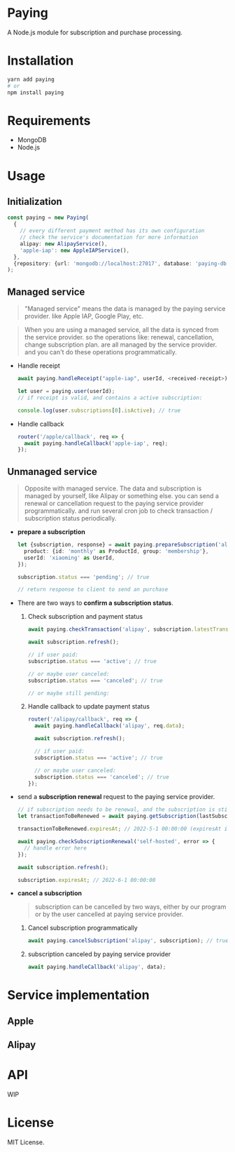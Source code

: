 # Paying

A Node.js module for subscription and purchase processing.

# Installation

```bash
yarn add paying
# or
npm install paying
```

# Requirements

- MongoDB
- Node.js

# Usage

## Initialization

```ts
const paying = new Paying(
  {
    // every different payment method has its own configuration
    // check the service's documentation for more information
    alipay: new AlipayService(),
    'apple-iap': new AppleIAPService(),
  },
  {repository: {url: 'mongodb://localhost:27017', database: 'paying-db'}},
);
```

## Managed service

> "Managed service" means the data is managed by the paying service provider. like Apple IAP, Google Play, etc.

> When you are using a managed service, all the data is synced from the service provider. so the operations like: renewal, cancellation, change subscription plan. are all managed by the service provider. and you can't do these operations programmatically.

- Handle receipt

  ```ts
  await paying.handleReceipt("apple-iap", userId, <received-receipt>);

  let user = paying.user(userId);
  // if receipt is valid, and contains a active subscription:

  console.log(user.subscriptions[0].isActive); // true
  ```

- Handle callback

  ```ts
  router('/apple/callback', req => {
    await paying.handleCallback('apple-iap', req);
  });
  ```

## Unmanaged service

> Opposite with managed service. The data and subscription is managed by yourself, like Alipay or something else. you can send a renewal or cancellation request to the paying service provider programmatically. and run several cron job to check transaction / subscription status periodically.

- **prepare a subscription**

  ```ts
  let {subscription, response} = await paying.prepareSubscription('alipay', {
    product: {id: 'monthly' as ProductId, group: 'membership'},
    userId: 'xiaoming' as UserId,
  });

  subscription.status === 'pending'; // true

  // return response to client to send an purchase
  ```

- There are two ways to **confirm a subscription status**.

  1. Check subscription and payment status

     ```ts
     await paying.checkTransaction('alipay', subscription.latestTransaction.id);

     await subscription.refresh();

     // if user paid:
     subscription.status === 'active'; // true

     // or maybe user canceled:
     subscription.status === 'canceled'; // true

     // or maybe still pending:
     ```

  2. Handle callback to update payment status

     ```ts
     router('/alipay/callback', req => {
       await paying.handleCallback('alipay', req.data);

       await subscription.refresh();

       // if user paid:
       subscription.status === 'active'; // true

       // or maybe user canceled:
       subscription.status === 'canceled'; // true
     });
     ```

- send a **subscription renewal** request to the paying service provider.

  ```ts
  // if subscription needs to be renewal, and the subscription is still active:
  let transactionToBeRenewed = await paying.getSubscription(lastSubscriptionId);

  transactionToBeRenewed.expiresAt; // 2022-5-1 00:00:00 (expiresAt is a timestamp, here formatted to a date for ease of reading)

  await paying.checkSubscriptionRenewal('self-hosted', error => {
    // handle error here
  });

  await subscription.refresh();

  subscription.expiresAt; // 2022-6-1 00:00:00
  ```

- **cancel a subscription**

  > subscription can be cancelled by two ways, either by our program or by the user cancelled at paying service provider.

  1. Cancel subscription programmatically

     ```ts
     await paying.cancelSubscription('alipay', subscription); // true;
     ```

  2. subscription canceled by paying service provider

     ```ts
     await paying.handleCallback('alipay', data);
     ```

# Service implementation

## Apple

## Alipay

# API

WIP

# License

MIT License.
